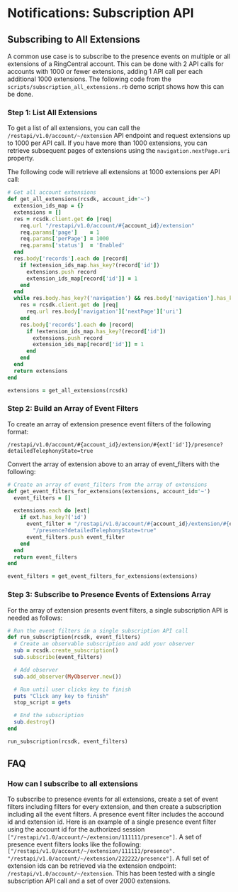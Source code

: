 # Notifications: Subscription API

## Subscribing to All Extensions

A common use case is to subscribe to the presence events on multiple or all extensions of a RingCentral account. This can be done with 2 API calls for accounts with 1000 or fewer extensions, adding 1 API call per each additional 1000 extensions. The following code from the `scripts/subscription_all_extensions.rb` demo script shows how this can be done.

### Step 1: List All Extensions

To get a list of all extensions, you can call the `/restapi/v1.0/account/~/extension` API endpoint and request extensions up to 1000 per API call. If you have more than 1000 extensions, you can retrieve subsequent pages of extensions using the `navigation.nextPage.uri` property.

The following code will retrieve all extensions at 1000 extensions per API call:

```ruby
# Get all account extensions
def get_all_extensions(rcsdk, account_id='~')
  extension_ids_map = {}
  extensions = []
  res = rcsdk.client.get do |req|
    req.url "/restapi/v1.0/account/#{account_id}/extension"
    req.params['page']    = 1
    req.params['perPage'] = 1000
    req.params['status']  = 'Enabled'
  end
  res.body['records'].each do |record|
    if !extension_ids_map.has_key?(record['id'])
      extensions.push record
      extension_ids_map[record['id']] = 1
    end
  end
  while res.body.has_key?('navigation') && res.body['navigation'].has_key?('nextPage')
    res = rcsdk.client.get do |req|
      req.url res.body['navigation']['nextPage']['uri']
    end
    res.body['records'].each do |record|
      if !extension_ids_map.has_key?(record['id'])
        extensions.push record
        extension_ids_map[record['id']] = 1
      end
    end
  end
  return extensions
end

extensions = get_all_extensions(rcsdk)
```

### Step 2: Build an Array of Event Filters

To create an array of extension presence event filters of the following format:

```
/restapi/v1.0/account/#{account_id}/extension/#{ext['id']}/presence?detailedTelephonyState=true
```

Convert the array of extension above to an array of event_filters with the following:

```ruby
# Create an array of event_filters from the array of extensions
def get_event_filters_for_extensions(extensions, account_id='~')
  event_filters = []

  extensions.each do |ext|
    if ext.has_key?('id')
      event_filter = "/restapi/v1.0/account/#{account_id}/extension/#{ext['id']}" +
        "/presence?detailedTelephonyState=true"
      event_filters.push event_filter
    end
  end
  return event_filters
end

event_filters = get_event_filters_for_extensions(extensions)
```

### Step 3: Subscribe to Presence Events of Extensions Array

For the array of extension presents event filters, a single subscription API is needed as follows:

```ruby
# Run the event filters in a single subscription API call
def run_subscription(rcsdk, event_filters)
  # Create an observable subscription and add your observer
  sub = rcsdk.create_subscription()
  sub.subscribe(event_filters)

  # Add observer
  sub.add_observer(MyObserver.new())

  # Run until user clicks key to finish
  puts "Click any key to finish"
  stop_script = gets

  # End the subscription
  sub.destroy()
end

run_subscription(rcsdk, event_filters)
```

## FAQ

### How can I subscribe to all extensions

To subscribe to presence events for all extensions, create a set of event filters including filters for every extension, and then create a subscription including all the event filters. A presence event filter includes the accound id and extension id. Here is an example of a single presence event filter using the account id for the authorized session `["/restapi/v1.0/account/~/extension/111111/presence"]`. A set of presence event filters looks like the following: `["/restapi/v1.0/account/~/extension/111111/presence". "/restapi/v1.0/account/~/extension/222222/presence"]`. A full set of extension ids can be retrieved via the extension endpoint: `/restapi/v1.0/account/~/extension`. This has been tested with a single subscription API call and a set of over 2000 extensions.